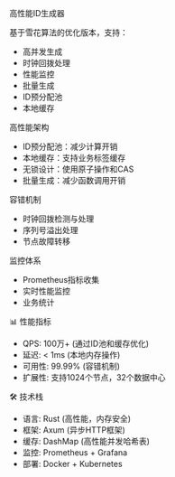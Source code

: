 高性能ID生成器

基于雪花算法的优化版本，支持：
- 高并发生成
- 时钟回拨处理
- 性能监控
- 批量生成
- ID预分配池
- 本地缓存

高性能架构
- ID预分配池：减少计算开销
- 本地缓存：支持业务标签缓存
- 无锁设计：使用原子操作和CAS
- 批量生成：减少函数调用开销

容错机制
- 时钟回拨检测与处理
- 序列号溢出处理
- 节点故障转移

监控体系
- Prometheus指标收集
- 实时性能监控
- 业务统计

📊 性能指标
- QPS: 100万+ (通过ID池和缓存优化)
- 延迟: < 1ms (本地内存操作)
- 可用性: 99.99% (容错机制)
- 扩展性: 支持1024个节点，32个数据中心

🛠️ 技术栈
- 语言: Rust (高性能，内存安全)
- 框架: Axum (异步HTTP框架)
- 缓存: DashMap (高性能并发哈希表)
- 监控: Prometheus + Grafana
- 部署: Docker + Kubernetes